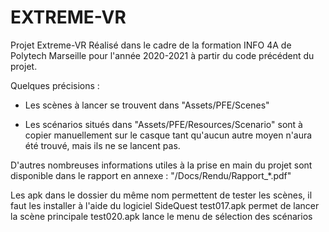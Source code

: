 # EXTREME-VR

Projet Extreme-VR
Réalisé dans le cadre de la formation INFO 4A de Polytech Marseille 
pour l'année 2020-2021 à partir du code précédent du projet.

Quelques précisions :

- Les scènes à lancer se trouvent dans "Assets/PFE/Scenes"

- Les scénarios situés dans "Assets/PFE/Resources/Scenario" sont à 
copier manuellement sur le casque tant qu'aucun autre moyen n'aura 
été trouvé, mais ils ne se lancent pas.

D'autres nombreuses informations utiles à la prise en main du projet 
sont disponible dans le rapport en annexe : "/Docs/Rendu/Rapport_*.pdf"

Les apk dans le dossier du même nom permettent de tester les scènes,
il faut les installer à l'aide du logiciel SideQuest
test017.apk permet de lancer la scène principale
test020.apk lance le menu de sélection des scénarios
